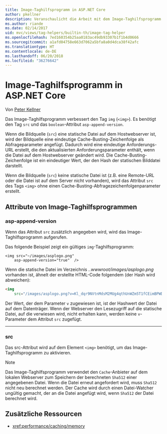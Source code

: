 ```yaml
---
title: Image-Taghilfsprogramm in ASP.NET Core
author: pkellner
description: Veranschaulicht die Arbeit mit dem Image-Taghilfsprogramm
ms.author: riande
ms.date: 02/14/2017
uid: mvc/views/tag-helpers/builtin-th/image-tag-helper
ms.openlocfilehash: 7ed160354b25aa0183ac49db93307b1f1b4d0666
ms.sourcegitcommit: a1afd04758e663d7062a5bfa8a0d4dca38f42afc
ms.translationtype: HT
ms.contentlocale: de-DE
ms.lasthandoff: 06/20/2018
ms.locfileid: "36276642"
---
```

# <a name="image-tag-helper-in-aspnet-core"></a>Image-Taghilfsprogramm in ASP.NET Core

Von [Peter Kellner](http://peterkellner.net) 

Das Image-Taghilfsprogramm verbessert den Tag `img` (`<img>`). Es benötigt den Tag `src` und das `boolean`-Attribut `asp-append-version`.

Wenn die Bildquelle (`src`) eine statische Datei auf dem Hostwebserver ist, wird der Bildquelle eine eindeutige Cache-Busting-Zeichenfolge als Abfrageparameter angefügt. Dadurch wird eine eindeutige Anforderungs-URL erstellt, die den aktualisierten Anforderungsparameter enthält, wenn die Datei auf dem Hostwebserver geändert wird. Die Cache-Busting-Zeichenfolge ist ein eindeutiger Wert, der den Hash der statischen Bilddatei darstellt.

Wenn die Bildquelle (`src`) keine statische Datei ist (z.B. eine Remote-URL oder die Datei ist auf dem Server nicht vorhanden), wird das Attribut `src` des Tags `<img>` ohne einen Cache-Busting-Abfragezeichenfolgenparameter erstellt.

## <a name="image-tag-helper-attributes"></a>Attribute von Image-Taghilfsprogrammen


### <a name="asp-append-version"></a>asp-append-version

Wenn das Attribut `src` zusätzlich angegeben wird, wird das Image-Taghilfsprogramm aufgerufen.

Das folgende Beispiel zeigt ein gültiges `img`-Taghilfsprogramm:

```cshtml
<img src="~/images/asplogo.png" 
    asp-append-version="true"  />
```

Wenn die statische Datei im Verzeichnis *..wwwroot/images/asplogo.png* vorhanden ist, ähnelt der erstellte HTML-Code folgendem (der Hash wird abweichen):

```html
<img 
    src="/images/asplogo.png?v=Kl_dqr9NVtnMdsM2MUg4qthUnWZm5T1fCEimBPWDNgM"/>
```

Der Wert, der dem Parameter `v` zugewiesen ist, ist der Hashwert der Datei auf dem Datenträger. Wenn der Webserver den Lesezugriff auf die statische Datei, auf die verwiesen wird, nicht erhalten kann, werden keine `v`-Parameter dem Attribut `src` zugefügt.

- - -

### <a name="src"></a>src

Das src-Attribut wird auf dem Element `<img>` benötigt, um das Image-Taghilfsprogramm zu aktivieren. 

> [!NOTE]
> Das Image-Taghilfsprogramm verwendet den `Cache`-Anbieter auf dem lokalen Webserver zum Speichern der berechneten `Sha512` einer angegebenen Datei. Wenn die Datei erneut angefordert wird, muss `Sha512` nicht neu berechnet werden. Der Cache wird durch einen Datei-Watcher ungültig gemacht, der an die Datei angefügt wird, wenn `Sha512` der Datei berechnet wird.

## <a name="additional-resources"></a>Zusätzliche Ressourcen

* <xref:performance/caching/memory>
